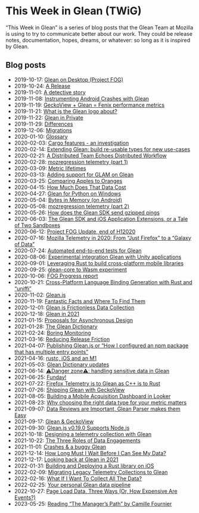 # This Week in Glean (TWiG)

“This Week in Glean” is a series of blog posts that the Glean Team at Mozilla is using to try to communicate better about our work.
They could be release notes, documentation, hopes, dreams, or whatever: so long as it is inspired by Glean.

## Blog posts

* 2019-10-17: [Glean on Desktop (Project FOG)](https://chuttenblog.wordpress.com/2019/10/17/this-week-in-glean-glean-on-desktop-project-fog/)
* 2019-10-24: [A Release](https://fnordig.de/2019/10/24/this-week-in-glean/)
* 2019-11-01: [A detective story](http://droettboom.com/blog/2019/11/01/this-week-in-glean-november-1-2019/)
* 2019-11-08: [Instrumenting Android Crashes with Glean](https://blogoftravis.wordpress.com/2019/11/08/this-week-in-glean-2019-11-08/)
* 2019-11-19: [GeckoView + Glean = Fenix performance metrics](https://www.a2p.it/wordpress/tech-stuff/mozilla/geckoview-glean-fenix-performance-metrics/)
* 2019-11-21: [What is the Glean logo about?](https://dianaciufo.wordpress.com/2019/10/11/glean-graphic-identity-for-mozilla-firefox/)
* 2019-11-22: [Glean in Private](https://chuttenblog.wordpress.com/2019/11/22/this-week-in-glean-glean-in-private/)
* 2019-11-29: [Differences](https://fnordig.de/2019/11/29/this-week-in-glean/)
* 2019-12-06: [Migrations](https://brizental.github.io/2019/12/06/this-week-in-glean-migrations.html)
* 2020-01-10: [Glossary](https://brizental.github.io/2020/01/10/this-week-in-glean-glossary.html)
* 2020-02-03: [Cargo features - an investigation](https://fnordig.de/2020/02/03/this-week-in-glean/)
* 2020-02-14: [Extending Glean: build re-usable types for new use-cases](https://www.a2p.it/wordpress/tech-stuff/mozilla/extending-glean-build-re-usable-types-for-new-use-cases/)
* 2020-02-21: [A Distributed Team Echoes Distributed Workflow](https://chuttenblog.wordpress.com/2020/02/21/this-week-in-glean-a-distributed-team-echoes-distributed-workflow/)
* 2020-02-28: [mozregression telemetry (part 1)](https://wlach.github.io/blog/2020/02/this-week-in-glean-special-guest-post-mozregression-telemetry-part-1/)
* 2020-03-09: [Metric lifetimes](https://blog.mozilla.org/data/2020/03/09/this-week-in-glean-metric-lifetimes/)
* 2020-03-13: [Adding support for GLAM on Glean](https://blog.mozilla.org/data/2020/03/13/this-week-in-glean-adding-support-for-glam-on-glean/)
* 2020-03-25: [Comparing Apples to Oranges](https://blog.mozilla.org/data/2020/03/25/this-week-in-glean-comparing-apples-to-oranges/)
* 2020-04-15: [How Much Does That Data Cost](https://chuttenblog.wordpress.com/2020/04/15/this-week-in-glean-how-much-does-that-data-cost/)
* 2020-04-27: [Glean for Python on Windows](https://blog.mozilla.org/data/2020/04/27/this-week-in-glean-glean-for-python-on-windows/)
* 2020-05-04: [Bytes in Memory (on Android)](https://fnordig.de/2020/05/04/this-week-in-glean/)
* 2020-05-08: [mozregression telemetry (part 2)](https://wlach.github.io/blog/2020/05/this-week-in-glean-mozregression-telemetry-part-2/)
* 2020-05-26: [How does the Glean SDK send gzipped pings](https://blog.mozilla.org/data/2020/05/26/how-does-the-glean-sdk-send-gzipped-pings/)
* 2020-06-03: [The Glean SDK and iOS Application Extensions, or a Tale of Two Sandboxes](https://blog.mozilla.org/data/2020/06/03/this-week-in-glean-the-glean-sdk-and-ios-application-extensions-or-a-tale-of-two-sandboxes/)
* 2020-06-12: [Project FOG Update, end of H12020](https://blog.mozilla.org/data/2020/06/12/this-week-in-glean-project-fog-update-end-of-h12020/)
* 2020-07-16: [Mozilla Telemetry in 2020: From “Just Firefox” to a “Galaxy of Data”](https://blog.mozilla.org/data/2020/07/16/mozilla-telemetry-in-2020-from-just-firefox-to-a-galaxy-of-data/)
* 2020-07-24: [Automated end-to-end tests for Glean](https://blog.mozilla.org/data/2020/07/24/this-week-in-glean-automated-end-to-end-tests-for-glean/)
* 2020-08-06: [Experimental integration Glean with Unity applications](https://blog.mozilla.org/data/2020/08/06/experimental-integration-glean-with-unity-applications/)
* 2020-09-01: [Leveraging Rust to build cross-platform mobile libraries](https://blog.mozilla.org/data/2020/09/01/twig-leveraging-rust/)
* 2020-09-25: [glean-core to Wasm experiment](https://blog.mozilla.org/data/2020/09/25/this-week-in-glean-glean-core-to-wasm-experiment/)
* 2020-10-06: [FOG Progress report](https://blog.mozilla.org/data/2020/10/06/this-week-in-glean-fog-progress-report/)
* 2020-10-21: [Cross-Platform Language Binding Generation with Rust and “uniffi”](https://blog.mozilla.org/data/2020/10/21/this-week-in-glean-cross-platform-language-binding-generation-with-rust-and-uniffi/)
* 2020-11-02: [Glean.js](https://blog.mozilla.org/data/2020/11/02/this-week-in-glean-glean-js/)
* 2020-11-19: [Fantastic Facts and Where To Find Them](https://blog.mozilla.org/data/2020/11/19/this-week-in-glean-fantastic-facts-and-where-to-find-them/)
* 2020-12-01: [Glean is Frictionless Data Collection](https://blog.mozilla.org/data/2020/12/01/this-week-in-glean-glean-is-frictionless-data-collection/)
* 2020-12-18: [Glean in 2021](https://fnordig.de/2020/12/18/glean-in-2021/)
* 2021-01-15: [Proposals for Asynchronous Design](https://blog.mozilla.org/data/2021/01/15/this-week-in-glean-proposals-for-asynchronous-design/)
* 2021-01-28: [The Glean Dictionary](https://blog.mozilla.org/data/2021/01/27/this-week-in-glean-the-glean-dictionary/)
* 2021-02-24: [Boring Monitoring](https://blog.mozilla.org/data/2021/02/24/this-week-in-glean-boring-monitoring/)
* 2021-03-16: [Reducing Release Friction](https://blog.mozilla.org/data/2021/03/16/this-week-in-glean-reducing-release-friction/)
* 2021-04-07: [Publishing Glean.js or “How I configured an npm package that has multiple entry points”](https://blog.mozilla.org/data/2021/04/07/this-week-in-glean-publishing-glean-js/)
* 2021-04-16: [rustc, iOS and an M1](https://blog.mozilla.org/data/2021/04/16/this-week-in-glean-rustc-ios-and-an-m1/)
* 2021-05-03: [Glean Dictionary updates](https://blog.mozilla.org/data/2021/06/02/this-week-in-glean-glean-dictionary-updates/)
* 2021-06-14: [⚠️Danger zone⚠️: handling sensitive data in Glean](https://blog.mozilla.org/data/2021/06/11/danger-zone-handling-sensitive-data-in-glean/)
* 2021-06-25: [Funday!](https://fnordig.de/2021/06/25/funday/)
* 2021-07-22: [Firefox Telemetry is to Glean as C++ is to Rust](https://blog.mozilla.org/data/2021/07/22/this-week-in-glean-firefox-telemetry-is-to-glean-as-c-is-to-rust/)
* 2021-07-26: [Shipping Glean with GeckoView](https://blog.mozilla.org/data/2021/07/26/this-week-in-glean-shipping-glean-with-geckoview/)
* 2021-08-05: [Building a Mobile Acquisition Dashboard in Looker](https://blog.mozilla.org/data/2021/08/05/this-week-in-glean-building-a-mobile-acquisition-dashboard-in-looker/)
* 2021-08-23: [Why choosing the right data type for your metric matters](https://blog.mozilla.org/data/2021/08/23/this-week-in-glean-why-choosing-the-right-data-type-for-your-metric-matters/)
* 2021-09-07: [Data Reviews are Important, Glean Parser makes them Easy ](https://blog.mozilla.org/data/2021/09/07/this-week-in-glean-data-reviews-are-important-glean-parser-makes-them-easy/)
* 2021-09-17: [Glean & GeckoView](https://blog.mozilla.org/data/2021/09/17/this-week-in-glean-glean-geckoview/)
* 2021-09-30: [Glean.js v0.19.0 Supports Node.js](https://blog.mozilla.org/data/2021/09/30/this-week-in-glean-announcement-glean-js-v0-19-0-supports-node-js/)
* 2021-10-18: [Designing a telemetry collection with Glean](https://blog.mozilla.org/data/2021/10/18/this-week-in-glean-designing-a-telemetry-collection-with-glean/)
* 2021-10-22: [The Three Roles of Data Engagements](https://blog.mozilla.org/data/2021/10/22/this-week-in-glean-the-three-roles-of-data-engagements/)
* 2021-11-01: [Crashes & a buggy Glean](https://blog.mozilla.org/data/2021/11/01/this-week-in-glean-crashes-a-buggy-glean/)
* 2021-12-14: [How Long Must I Wait Before I Can See My Data?](https://blog.mozilla.org/data/2021/12/14/this-week-in-glean-how-long-must-i-wait-before-i-can-see-my-data/)
* 2021-12-17: [Looking back at Glean in 2021](https://blog.mozilla.org/data/2021/12/17/this-week-in-glean-looking-back-at-glean-in-2021/)
* 2022-01-31: [Building and Deploying a Rust library on iOS](https://blog.mozilla.org/data/2022/01/31/this-week-in-glean-building-and-deploying-a-rust-library-on-ios/)
* 2022-02-09: [Migrating Legacy Telemetry Collections to Glean](https://blog.mozilla.org/data/2022/02/09/this-week-in-glean-migrating-legacy-telemetry-collections-to-glean/)
* 2022-02-16: [What If I Want To Collect All The Data?](https://blog.mozilla.org/data/2022/02/16/this-week-in-glean-what-if-i-want-to-collect-all-the-data/)
* 2022-02-25: [Your personal Glean data pipeline](https://blog.mozilla.org/data/2022/02/25/this-week-in-glean-your-personal-glean-data-pipeline/)
* 2022-10-27: [Page Load Data, Three Ways (Or, How Expensive Are Events?)](https://blog.mozilla.org/data/2022/10/27/this-week-in-glean-page-load-data-three-ways-or-how-expensive-are-events/)
* 2023-05-25: [Reading “The Manager’s Path” by Camille Fournier](https://blog.mozilla.org/data/2023/05/25/this-week-in-data-reading-the-managers-path-by-camille-fournier/)
